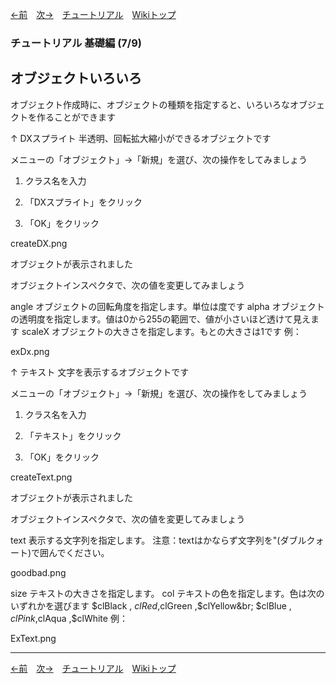

[←前](./tr-basic06.html)&emsp;[次→](./tr-basic08.html)&emsp;[チュートリアル](./tutorial.html)&emsp;[Wikiトップ](./)

### チュートリアル 基礎編 (7/9)
## オブジェクトいろいろ

オブジェクト作成時に、オブジェクトの種類を指定すると、いろいろなオブジェクトを作ることができます

↑
DXスプライト
半透明、回転拡大縮小ができるオブジェクトです

メニューの「オブジェクト」→「新規」を選び、次の操作をしてみましょう

1. クラス名を入力

1. 「DXスプライト」をクリック

1. 「OK」をクリック

createDX.png

オブジェクトが表示されました

オブジェクトインスペクタで、次の値を変更してみましょう

angle
オブジェクトの回転角度を指定します。単位は度です
alpha
オブジェクトの透明度を指定します。値は0から255の範囲で、値が小さいほど透けて見えます
scaleX
オブジェクトの大きさを指定します。もとの大きさは1です
例：

exDx.png

↑
テキスト
文字を表示するオブジェクトです

メニューの「オブジェクト」→「新規」を選び、次の操作をしてみましょう

1. クラス名を入力

1. 「テキスト」をクリック

1. 「OK」をクリック

createText.png

オブジェクトが表示されました

オブジェクトインスペクタで、次の値を変更してみましょう

text
表示する文字列を指定します。
注意：textはかならず文字列を"(ダブルクォート)で囲んでください。

goodbad.png

size
テキストの大きさを指定します。
col
テキストの色を指定します。色は次のいずれかを選びます
$clBlack , $clRed  ,$clGreen ,$clYellow&br;
$clBlue  , $clPink ,$clAqua  ,$clWhite
例：

ExText.png

***

[←前](./tr-basic06.html)&emsp;[次→](./tr-basic08.html)&emsp;[チュートリアル](./tutorial.html)&emsp;[Wikiトップ](./)
